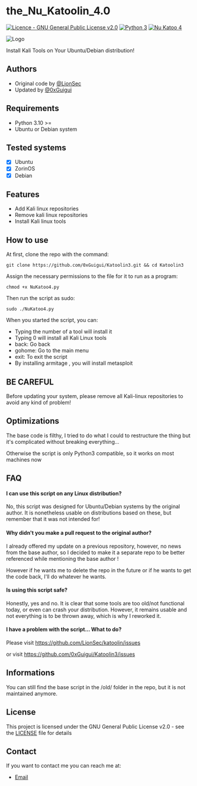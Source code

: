 # the_Nu_Katoolin_4.0

[![Licence - GNU General Public License v2.0](https://img.shields.io/badge/Licence-GNU_General_Public_License_v2.0-2ea44f)](https://github.com/0xGuigui/Katoolin3/blob/master/LICENCE)
[![Python 3](https://img.shields.io/badge/Python_3-gray?logo=python)](https://www.python.org/)
[![Nu Katoo 4](https://img.shields.io/badge/Nu_Katoo_4-darkgreen?logo=Kali+Linux&logoColor=white)](https://github.com/0xGuigui/Katoolin3/)

![Logo](https://i.imgur.com/FbsdrLU.png)

Install Kali Tools on Your Ubuntu/Debian distribution!

## Authors

- Original code by [@LionSec](https://github.com/LionSec)
- Updated by [@0xGuigui](https://github.com/0xGuigui)

## Requirements

- Python 3.10 >=
- Ubuntu or Debian system

## Tested systems

- [x] Ubuntu
- [x] ZorinOS
- [x] Debian

## Features

- Add Kali linux repositories
- Remove kali linux repositories
- Install Kali linux tools

## How to use

At first, clone the repo with the command:

    git clone https://github.com/0xGuigui/Katoolin3.git && cd Katoolin3

Assign the necessary permissions to the file for it to run as a program:

    chmod +x NuKatoo4.py

Then run the script as sudo:

    sudo ./NuKatoo4.py

When you started the script, you can:

- Typing the number of a tool will install it
- Typing 0 will install all Kali Linux tools
- back: Go back
- gohome: Go to the main menu
- exit: To exit the script
- By installing armitage , you will install metasploit

## BE CAREFUL

Before updating your system, please remove all Kali-linux repositories to avoid any kind of problem!

## Optimizations

The base code is filthy, I tried to do what I could to restructure the thing but it's complicated without breaking
everything...

Otherwise the script is only Python3 compatible, so it works on most machines now

## FAQ

#### I can use this script on any Linux distribution?

No, this script was designed for Ubuntu/Debian systems by the original author. It is nonetheless usable on distributions
based on these, but remember that it was not intended for!

#### Why didn't you make a pull request to the original author?

I already offered my update on a previous repository, however, no news from the base author, so I decided to make it a
separate repo to be better referenced while mentioning the base author !

However if he wants me to delete the repo in the future or if he wants to get the code back, I'll do whatever he wants.

#### Is using this script safe?

Honestly, yes and no. It is clear that some tools are too old/not functional today, or even can crash your distribution.
However, it remains usable and not everything is to be thrown away, which is why I reworked it.

#### I have a problem with the script... What to do?

Please visit https://github.com/LionSec/katoolin/issues

or visit https://github.com/0xGuigui/Katoolin3/issues

## Informations

You can still find the base script in the /old/ folder in the repo, but it is not maintained anymore.

## License

This project is licensed under the GNU General Public License v2.0 - see
the [LICENSE](https://github.com/0xGuigui/Katoolin3/blob/master/LICENCE) file for details

## Contact

If you want to contact me you can reach me at:

- [Email](mailto:0xguigui@proton.me)

